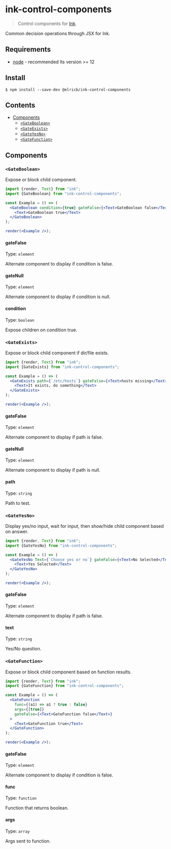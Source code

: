 # ink-control-components

> Control components for [Ink](https://github.com/vadimdemedes/ink).

Common decision operations through JSX for Ink.

## Requirements

* [node](https://nodejs.org/en/download/) - recommended lts version >= 12

## Install

```
$ npm install --save-dev @elricb/ink-control-components
```

## Contents

- [Components](#components)
  - [`<GateBoolean>`](#gateboolean)
  - [`<GateExists>`](#gateexists)
  - [`<GateYesNo>`](#gateyesno)
  - [`<GateFunction>`](#gatefunction)

## Components


### `<GateBoolean>`

Expose or block child component.

```jsx
import {render, Text} from "ink";
import {GateBoolean} from "ink-control-components";

const Example = () => (
  <GateBoolean condition={true} gateFalse={<Text>GateBoolean false</Text>}>
    <Text>GateBoolean true</Text>
  </GateBoolean>
);

render(<Example />);
```

#### gateFalse

Type: `element`

Alternate component to display if condition is false.

#### gateNull

Type: `element`

Alternate component to display if condition is null.

#### condition

Type: `boolean`

Expose children on condition true.


### `<GateExists>`

Expose or block child component if dir/file exists.

```jsx
import {render, Text} from "ink";
import {GateExists} from "ink-control-components";

const Example = () => (
  <GateExists path={`/etc/hosts`} gateFalse={<Text>hosts missing</Text>}>
    <Text>It exists, do something</Text>
  </GateExists>
);

render(<Example />);
```

#### gateFalse

Type: `element`

Alternate component to display if path is false.

#### gateNull

Type: `element`

Alternate component to display if path is null.

#### path 

Type: `string`

Path to test.


### `<GateYesNo>`

Display yes/no input, wait for input, then show/hide child component based on answer.

```jsx
import {render, Text} from "ink";
import {GateYesNo} from "ink-control-components";

const Example = () => (
  <GateYesNo Text={`Choose yes or no`} gateFalse={<Text>No Selected</Text>}>
    <Text>Yes Selected</Text>
  </GateYesNo>
);

render(<Example />);
```

#### gateFalse

Type: `element`

Alternate component to display if path is false.

#### text 

Type: `string`

Yes/No question.


### `<GateFunction>`

Expose or block child component based on function results.

```jsx
import {render, Text} from "ink";
import {GateFunction} from "ink-control-components";

const Example = () => (
  <GateFunction
    func={(a1) => a1 ? true : false}
    args={[true]}
    gateFalse={<Text>GateFunction false</Text>}
  >
    <Text>GateFunction true</Text>
  </GateFunction>
);

render(<Example />);
```

#### gateFalse

Type: `element`

Alternate component to display if condition is false.

#### func

Type: `function`

Function that returns boolean.

#### args

Type: `array`

Args sent to function.

